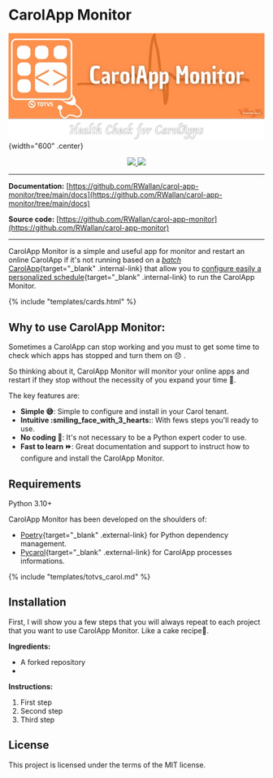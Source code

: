 # CarolApp Monitor

![logo](assets/logo.png){width="600" .center}

<p align="center">
    <a href="https://codecov.io/gh/RWallan/carol-app-monitor" target="_blank"> 
    <img src="https://codecov.io/gh/RWallan/carol-app-monitor/branch/main/graph/badge.svg?token=zP2gCNgi0t"/> 
    </a>
    <a href="https://github.com/RWallan/carol-app-monitor/actions/workflows/test_pipeline.yml" target="_blank"> 
    <img src="https://github.com/RWallan/carol-app-monitor/actions/workflows/test_pipeline.yml/badge.svg"/> 
    </a>
</p>

---

**Documentation:** [https://github.com/RWallan/carol-app-monitor/tree/main/docs](https://github.com/RWallan/carol-app-monitor/tree/main/docs)

**Source code:** [https://github.com/RWallan/carol-app-monitor](https://github.com/RWallan/carol-app-monitor)

---

CarolApp Monitor is a simple and useful app for monitor and restart an online CarolApp if it's not running based on a [*batch* CarolApp](#){target="_blank" .internal-link} that allow you to [configure easily a personalized schedule](#){target="_blank" .internal-link} to run the CarolApp Monitor.

{% include "templates/cards.html" %}

## Why to use CarolApp Monitor:

Sometimes a CarolApp can stop working and you must to get some time to check which apps has stopped and turn them on :disappointed: .

So thinking about it, CarolApp Monitor will monitor your online apps and restart if they stop without the necessity of you expand your time :rocket:.

The key features are:

* **Simple :sweat_smile:**: Simple to configure and install in your Carol tenant.
* **Intuitive :smiling_face_with_3_hearts:**: With fews steps you'll ready to use.
* **No coding :no_entry_sign:**: It's not necessary to be a Python expert coder to use.
* **Fast to learn :fast_forward:**: Great documentation and support to instruct how to configure and install the CarolApp Monitor.

## Requirements

Python 3.10+

CarolApp Monitor has been developed on the shoulders of:

* [Poetry](https://python-poetry.org/docs/){target="_blank" .external-link} for Python dependency management.
* [Pycarol](https://pycarol.readthedocs.io/en/2.54.15/index.html){target="_blank" .external-link} for CarolApp processes informations.

{% include "templates/totvs_carol.md" %}

## Installation

First, I will show you a few steps that you will always repeat to each project that you want to use CarolApp Monitor. Like a cake recipe🍰.

**Ingredients:**

* A forked repository
* 

**Instructions:**

1. First step
1. Second step
1. Third step

## License
This project is licensed under the terms of the MIT license.